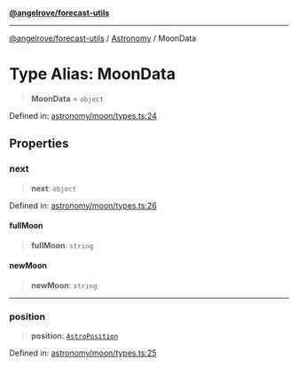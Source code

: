 [**@angelrove/forecast-utils**](../../README.md)

***

[@angelrove/forecast-utils](../../modules.md) / [Astronomy](../README.md) / MoonData

# Type Alias: MoonData

> **MoonData** = `object`

Defined in: [astronomy/moon/types.ts:24](https://github.com/angelrove/forecast-utils/blob/24fb242ac959e4d78950a4cc0b4469220f80b468/src/astronomy/moon/types.ts#L24)

## Properties

### next

> **next**: `object`

Defined in: [astronomy/moon/types.ts:26](https://github.com/angelrove/forecast-utils/blob/24fb242ac959e4d78950a4cc0b4469220f80b468/src/astronomy/moon/types.ts#L26)

#### fullMoon

> **fullMoon**: `string`

#### newMoon

> **newMoon**: `string`

***

### position

> **position**: [`AstroPosition`](AstroPosition.md)

Defined in: [astronomy/moon/types.ts:25](https://github.com/angelrove/forecast-utils/blob/24fb242ac959e4d78950a4cc0b4469220f80b468/src/astronomy/moon/types.ts#L25)
